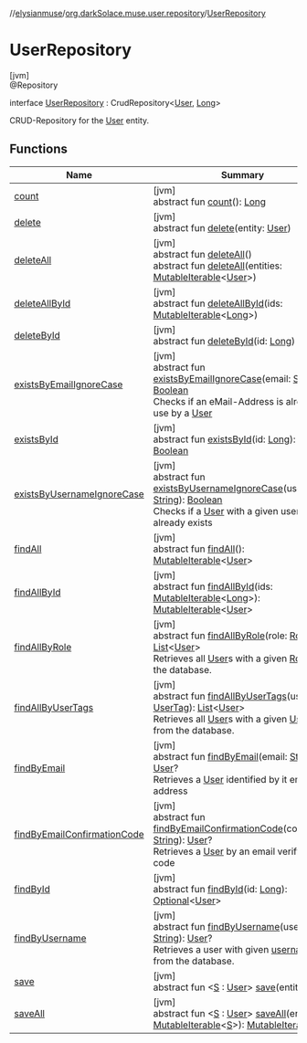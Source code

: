 //[elysianmuse](../../../index.md)/[org.darkSolace.muse.user.repository](../index.md)/[UserRepository](index.md)

# UserRepository

[jvm]\
@Repository

interface [UserRepository](index.md) : CrudRepository&lt;[User](../../org.darkSolace.muse.user.model/-user/index.md), [Long](https://kotlinlang.org/api/latest/jvm/stdlib/kotlin/-long/index.html)&gt; 

CRUD-Repository for the [User](../../org.darkSolace.muse.user.model/-user/index.md) entity.

## Functions

| Name | Summary |
|---|---|
| [count](../-user-settings-repository/index.md#-1347258675%2FFunctions%2F-1216412040) | [jvm]<br>abstract fun [count](../-user-settings-repository/index.md#-1347258675%2FFunctions%2F-1216412040)(): [Long](https://kotlinlang.org/api/latest/jvm/stdlib/kotlin/-long/index.html) |
| [delete](index.md#-146233035%2FFunctions%2F-1216412040) | [jvm]<br>abstract fun [delete](index.md#-146233035%2FFunctions%2F-1216412040)(entity: [User](../../org.darkSolace.muse.user.model/-user/index.md)) |
| [deleteAll](../-user-settings-repository/index.md#87931462%2FFunctions%2F-1216412040) | [jvm]<br>abstract fun [deleteAll](../-user-settings-repository/index.md#87931462%2FFunctions%2F-1216412040)()<br>abstract fun [deleteAll](index.md#-553968592%2FFunctions%2F-1216412040)(entities: [MutableIterable](https://kotlinlang.org/api/latest/jvm/stdlib/kotlin.collections/-mutable-iterable/index.html)&lt;[User](../../org.darkSolace.muse.user.model/-user/index.md)&gt;) |
| [deleteAllById](../-user-settings-repository/index.md#897308593%2FFunctions%2F-1216412040) | [jvm]<br>abstract fun [deleteAllById](../-user-settings-repository/index.md#897308593%2FFunctions%2F-1216412040)(ids: [MutableIterable](https://kotlinlang.org/api/latest/jvm/stdlib/kotlin.collections/-mutable-iterable/index.html)&lt;[Long](https://kotlinlang.org/api/latest/jvm/stdlib/kotlin/-long/index.html)&gt;) |
| [deleteById](../-user-settings-repository/index.md#-1865927624%2FFunctions%2F-1216412040) | [jvm]<br>abstract fun [deleteById](../-user-settings-repository/index.md#-1865927624%2FFunctions%2F-1216412040)(id: [Long](https://kotlinlang.org/api/latest/jvm/stdlib/kotlin/-long/index.html)) |
| [existsByEmailIgnoreCase](exists-by-email-ignore-case.md) | [jvm]<br>abstract fun [existsByEmailIgnoreCase](exists-by-email-ignore-case.md)(email: [String](https://kotlinlang.org/api/latest/jvm/stdlib/kotlin/-string/index.html)): [Boolean](https://kotlinlang.org/api/latest/jvm/stdlib/kotlin/-boolean/index.html)<br>Checks if an eMail-Address is already in use by a [User](../../org.darkSolace.muse.user.model/-user/index.md) |
| [existsById](../-user-settings-repository/index.md#-1245749783%2FFunctions%2F-1216412040) | [jvm]<br>abstract fun [existsById](../-user-settings-repository/index.md#-1245749783%2FFunctions%2F-1216412040)(id: [Long](https://kotlinlang.org/api/latest/jvm/stdlib/kotlin/-long/index.html)): [Boolean](https://kotlinlang.org/api/latest/jvm/stdlib/kotlin/-boolean/index.html) |
| [existsByUsernameIgnoreCase](exists-by-username-ignore-case.md) | [jvm]<br>abstract fun [existsByUsernameIgnoreCase](exists-by-username-ignore-case.md)(username: [String](https://kotlinlang.org/api/latest/jvm/stdlib/kotlin/-string/index.html)): [Boolean](https://kotlinlang.org/api/latest/jvm/stdlib/kotlin/-boolean/index.html)<br>Checks if a [User](../../org.darkSolace.muse.user.model/-user/index.md) with a given username already exists |
| [findAll](../-user-settings-repository/index.md#432803092%2FFunctions%2F-1216412040) | [jvm]<br>abstract fun [findAll](../-user-settings-repository/index.md#432803092%2FFunctions%2F-1216412040)(): [MutableIterable](https://kotlinlang.org/api/latest/jvm/stdlib/kotlin.collections/-mutable-iterable/index.html)&lt;[User](../../org.darkSolace.muse.user.model/-user/index.md)&gt; |
| [findAllById](../-user-settings-repository/index.md#-2014544349%2FFunctions%2F-1216412040) | [jvm]<br>abstract fun [findAllById](../-user-settings-repository/index.md#-2014544349%2FFunctions%2F-1216412040)(ids: [MutableIterable](https://kotlinlang.org/api/latest/jvm/stdlib/kotlin.collections/-mutable-iterable/index.html)&lt;[Long](https://kotlinlang.org/api/latest/jvm/stdlib/kotlin/-long/index.html)&gt;): [MutableIterable](https://kotlinlang.org/api/latest/jvm/stdlib/kotlin.collections/-mutable-iterable/index.html)&lt;[User](../../org.darkSolace.muse.user.model/-user/index.md)&gt; |
| [findAllByRole](find-all-by-role.md) | [jvm]<br>abstract fun [findAllByRole](find-all-by-role.md)(role: [Role](../../org.darkSolace.muse.user.model/-role/index.md)): [List](https://kotlinlang.org/api/latest/jvm/stdlib/kotlin.collections/-list/index.html)&lt;[User](../../org.darkSolace.muse.user.model/-user/index.md)&gt;<br>Retrieves all [User](../../org.darkSolace.muse.user.model/-user/index.md)s with a given [Role](../../org.darkSolace.muse.user.model/-role/index.md) from the database. |
| [findAllByUserTags](find-all-by-user-tags.md) | [jvm]<br>abstract fun [findAllByUserTags](find-all-by-user-tags.md)(userTags: [UserTag](../../org.darkSolace.muse.user.model/-user-tag/index.md)): [List](https://kotlinlang.org/api/latest/jvm/stdlib/kotlin.collections/-list/index.html)&lt;[User](../../org.darkSolace.muse.user.model/-user/index.md)&gt;<br>Retrieves all [User](../../org.darkSolace.muse.user.model/-user/index.md)s with a given [UserTag](../../org.darkSolace.muse.user.model/-user-tag/index.md) from the database. |
| [findByEmail](find-by-email.md) | [jvm]<br>abstract fun [findByEmail](find-by-email.md)(email: [String](https://kotlinlang.org/api/latest/jvm/stdlib/kotlin/-string/index.html)): [User](../../org.darkSolace.muse.user.model/-user/index.md)?<br>Retrieves a [User](../../org.darkSolace.muse.user.model/-user/index.md) identified by it email address |
| [findByEmailConfirmationCode](find-by-email-confirmation-code.md) | [jvm]<br>abstract fun [findByEmailConfirmationCode](find-by-email-confirmation-code.md)(code: [String](https://kotlinlang.org/api/latest/jvm/stdlib/kotlin/-string/index.html)): [User](../../org.darkSolace.muse.user.model/-user/index.md)?<br>Retrieves a [User](../../org.darkSolace.muse.user.model/-user/index.md) by an email verifycation code |
| [findById](../-user-settings-repository/index.md#635093510%2FFunctions%2F-1216412040) | [jvm]<br>abstract fun [findById](../-user-settings-repository/index.md#635093510%2FFunctions%2F-1216412040)(id: [Long](https://kotlinlang.org/api/latest/jvm/stdlib/kotlin/-long/index.html)): [Optional](https://docs.oracle.com/javase/8/docs/api/java/util/Optional.html)&lt;[User](../../org.darkSolace.muse.user.model/-user/index.md)&gt; |
| [findByUsername](find-by-username.md) | [jvm]<br>abstract fun [findByUsername](find-by-username.md)(username: [String](https://kotlinlang.org/api/latest/jvm/stdlib/kotlin/-string/index.html)): [User](../../org.darkSolace.muse.user.model/-user/index.md)?<br>Retrieves a user with given [username](find-by-username.md) from the database. |
| [save](index.md#401544387%2FFunctions%2F-1216412040) | [jvm]<br>abstract fun &lt;[S](index.md#401544387%2FFunctions%2F-1216412040) : [User](../../org.darkSolace.muse.user.model/-user/index.md)&gt; [save](index.md#401544387%2FFunctions%2F-1216412040)(entity: [S](index.md#401544387%2FFunctions%2F-1216412040)): [S](index.md#401544387%2FFunctions%2F-1216412040) |
| [saveAll](index.md#-1252569118%2FFunctions%2F-1216412040) | [jvm]<br>abstract fun &lt;[S](index.md#-1252569118%2FFunctions%2F-1216412040) : [User](../../org.darkSolace.muse.user.model/-user/index.md)&gt; [saveAll](index.md#-1252569118%2FFunctions%2F-1216412040)(entities: [MutableIterable](https://kotlinlang.org/api/latest/jvm/stdlib/kotlin.collections/-mutable-iterable/index.html)&lt;[S](index.md#-1252569118%2FFunctions%2F-1216412040)&gt;): [MutableIterable](https://kotlinlang.org/api/latest/jvm/stdlib/kotlin.collections/-mutable-iterable/index.html)&lt;[S](index.md#-1252569118%2FFunctions%2F-1216412040)&gt; |

